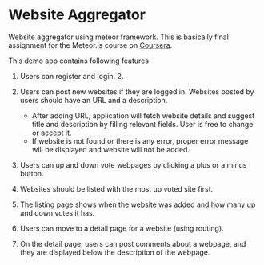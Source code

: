 Website Aggregator
==================

Website aggregator using meteor framework. This is basically final assignment for the Meteor.js course on [Coursera](https://www.coursera.org).

This demo app contains following features

1.	Users can register and login. 2.

2.	Users can post new websites if they are logged in. Websites posted by users should have an URL and a description.

	-	After adding URL, application will fetch website details and suggest title and description by filling relevant fields. User is free to change or accept it.
	-	If website is not found or there is any error, proper error message will be displayed and website will not be added.

3.	Users can up and down vote webpages by clicking a plus or a minus button.

4.	Websites should be listed with the most up voted site first.

5.	The listing page shows when the website was added and how many up and down votes it has.

6.	Users can move to a detail page for a website (using routing).

7.	On the detail page, users can post comments about a webpage, and they are displayed below the description of the webpage.
